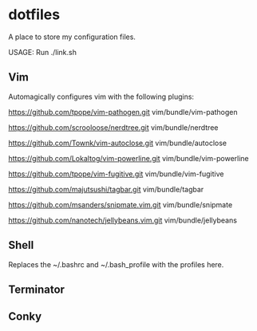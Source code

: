 dotfiles
========

A place to store my configuration files.

USAGE: Run ./link.sh <thing to link> 

Vim
--------

Automagically configures vim with the following plugins:

https://github.com/tpope/vim-pathogen.git vim/bundle/vim-pathogen

https://github.com/scrooloose/nerdtree.git vim/bundle/nerdtree

https://github.com/Townk/vim-autoclose.git vim/bundle/autoclose

https://github.com/Lokaltog/vim-powerline.git vim/bundle/vim-powerline

https://github.com/tpope/vim-fugitive.git vim/bundle/vim-fugitive

https://github.com/majutsushi/tagbar.git vim/bundle/tagbar

https://github.com/msanders/snipmate.vim.git vim/bundle/snipmate

https://github.com/nanotech/jellybeans.vim.git vim/bundle/jellybeans


Shell
--------

Replaces the ~/.bashrc and ~/.bash_profile with the profiles here.


Terminator
--------

Conky
--------
